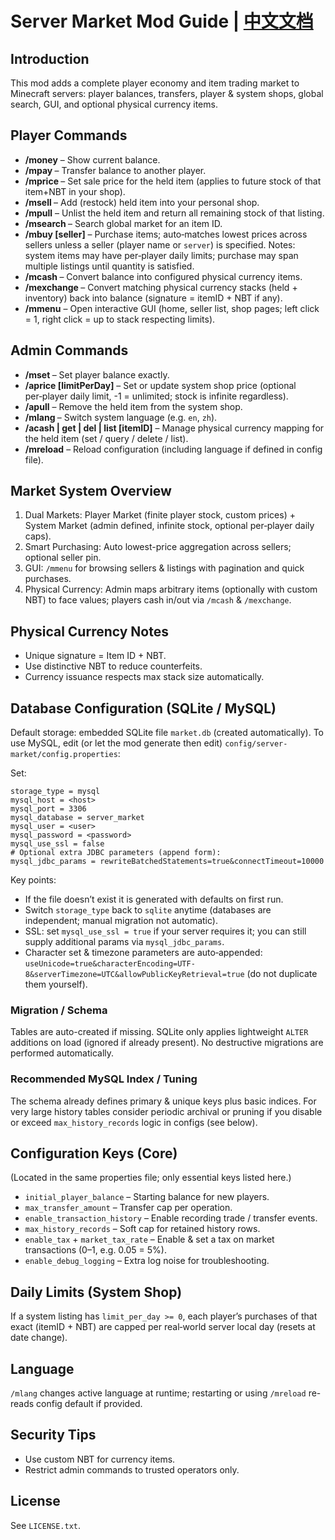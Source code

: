 # Server Market Mod Guide | [中文文档](./README_ZH.md)

## Introduction
This mod adds a complete player economy and item trading market to Minecraft servers: player balances, transfers, player & system shops, global search, GUI, and optional physical currency items.

## Player Commands
- **/money** – Show current balance.
- **/mpay <player> <amount>** – Transfer balance to another player.
- **/mprice <price>** – Set sale price for the held item (applies to future stock of that item+NBT in your shop).
- **/msell <quantity>** – Add (restock) held item into your personal shop.
- **/mpull** – Unlist the held item and return all remaining stock of that listing.
- **/msearch <itemID>** – Search global market for an item ID.
- **/mbuy <quantity> <itemID> [seller]** – Purchase items; auto‑matches lowest prices across sellers unless a seller (player name or `server`) is specified. Notes: system items may have per‑player daily limits; purchase may span multiple listings until quantity is satisfied.
- **/mcash <value> <quantity>** – Convert balance into configured physical currency items.
- **/mexchange <quantity>** – Convert matching physical currency stacks (held + inventory) back into balance (signature = itemID + NBT if any).
- **/mmenu** – Open interactive GUI (home, seller list, shop pages; left click = 1, right click = up to stack respecting limits).

## Admin Commands
- **/mset <player> <amount>** – Set player balance exactly.
- **/aprice <price> [limitPerDay]** – Set or update system shop price (optional per‑player daily limit, -1 = unlimited; stock is infinite regardless).
- **/apull** – Remove the held item from the system shop.
- **/mlang <language>** – Switch system language (e.g. `en`, `zh`).
- **/acash <value> | get | del | list [itemID]** – Manage physical currency mapping for the held item (set / query / delete / list).
- **/mreload** – Reload configuration (including language if defined in config file).

## Market System Overview
1. Dual Markets: Player Market (finite player stock, custom prices) + System Market (admin defined, infinite stock, optional per‑player daily caps).
2. Smart Purchasing: Auto lowest-price aggregation across sellers; optional seller pin.
3. GUI: `/mmenu` for browsing sellers & listings with pagination and quick purchases.
4. Physical Currency: Admin maps arbitrary items (optionally with custom NBT) to face values; players cash in/out via `/mcash` & `/mexchange`.

## Physical Currency Notes
- Unique signature = Item ID + NBT.
- Use distinctive NBT to reduce counterfeits.
- Currency issuance respects max stack size automatically.

## Database Configuration (SQLite / MySQL)
Default storage: embedded SQLite file `market.db` (created automatically). To use MySQL, edit (or let the mod generate then edit) `config/server-market/config.properties`:

Set:
```
storage_type = mysql
mysql_host = <host>
mysql_port = 3306
mysql_database = server_market
mysql_user = <user>
mysql_password = <password>
mysql_use_ssl = false
# Optional extra JDBC parameters (append form):
mysql_jdbc_params = rewriteBatchedStatements=true&connectTimeout=10000
```
Key points:
- If the file doesn’t exist it is generated with defaults on first run.
- Switch `storage_type` back to `sqlite` anytime (databases are independent; manual migration not automatic).
- SSL: set `mysql_use_ssl = true` if your server requires it; you can still supply additional params via `mysql_jdbc_params`.
- Character set & timezone parameters are auto‑appended: `useUnicode=true&characterEncoding=UTF-8&serverTimezone=UTC&allowPublicKeyRetrieval=true` (do not duplicate them yourself).

### Migration / Schema
Tables are auto-created if missing. SQLite only applies lightweight `ALTER` additions on load (ignored if already present). No destructive migrations are performed automatically.

### Recommended MySQL Index / Tuning
The schema already defines primary & unique keys plus basic indices. For very large history tables consider periodic archival or pruning if you disable or exceed `max_history_records` logic in configs (see below).

## Configuration Keys (Core)
(Located in the same properties file; only essential keys listed here.)
- `initial_player_balance` – Starting balance for new players.
- `max_transfer_amount` – Transfer cap per operation.
- `enable_transaction_history` – Enable recording trade / transfer events.
- `max_history_records` – Soft cap for retained history rows.
- `enable_tax` + `market_tax_rate` – Enable & set a tax on market transactions (0–1, e.g. 0.05 = 5%).
- `enable_debug_logging` – Extra log noise for troubleshooting.

## Daily Limits (System Shop)
If a system listing has `limit_per_day >= 0`, each player’s purchases of that exact (itemID + NBT) are capped per real‑world server local day (resets at date change).

## Language
`/mlang` changes active language at runtime; restarting or using `/mreload` re-reads config default if provided.

## Security Tips
- Use custom NBT for currency items.
- Restrict admin commands to trusted operators only.

## License
See `LICENSE.txt`.
